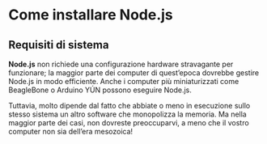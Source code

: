# Come installare Node.js

## Requisiti di sistema 

**Node.js** non richiede una configurazione hardware stravagante per funzionare; la maggior parte dei computer di quest’epoca dovrebbe gestire Node.js in modo efficiente. Anche i computer più miniaturizzati come BeagleBone o Arduino YÚN possono eseguire Node.js.

Tuttavia, molto dipende dal fatto che abbiate o meno in esecuzione sullo stesso sistema un altro software che monopolizza la memoria. Ma nella maggior parte dei casi, non dovreste preoccuparvi, a meno che il vostro computer non sia dell’era mesozoica!
